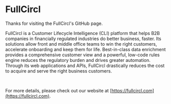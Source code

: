 # FullCircl

Thanks for visiting the FullCircl's GitHub page.

FullCircl is a Customer Lifecycle Intelligence (CLI) platform that helps B2B companies in financially regulated industries do better business, faster. Its solutions allow front and middle office teams to win the right customers, accelerate onboarding and keep them for life. Best-in-class data enrichment provides a comprehensive customer view and a powerful, low-code rules engine reduces the regulatory burden and drives greater automation. Through its web applications and APIs, FullCircl drastically reduces the cost to acquire and serve the right business customers.

&nbsp;

For more details, please check out our website at [https://fullcircl.com](https://fullcircl.com).

&nbsp;
